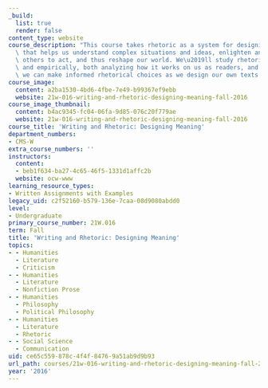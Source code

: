 ```yaml
---
_build:
  list: true
  render: false
content_type: website
course_description: "This course takes rhetoric as a system for designing meaning\
  \ that helps us understand complex situations and ideas, enlighten and persuade\
  \ others to act, and thus reshape our world. We\u2019ll study rhetoric systematically\
  \ and empirically, both analyzing how it works on us as readers, and testing how\
  \ we can make informed rhetorical choices as we design our own texts.\n"
course_image:
  content: a2ba1530-4bd6-4fbe-7e49-b99367ef9ebb
  website: 21w-016-writing-and-rhetoric-designing-meaning-fall-2016
course_image_thumbnail:
  content: b4ac9345-fc04-06fa-9d85-076c20f779ae
  website: 21w-016-writing-and-rhetoric-designing-meaning-fall-2016
course_title: 'Writing and Rhetoric: Designing Meaning'
department_numbers:
- CMS-W
extra_course_numbers: ''
instructors:
  content:
  - beb1f634-ba27-4c65-46f5-1331d1affc2b
  website: ocw-www
learning_resource_types:
- Written Assignments with Examples
legacy_uid: c2f52160-b579-136e-7caa-08d9080abdd0
level:
- Undergraduate
primary_course_number: 21W.016
term: Fall
title: 'Writing and Rhetoric: Designing Meaning'
topics:
- - Humanities
  - Literature
  - Criticism
- - Humanities
  - Literature
  - Nonfiction Prose
- - Humanities
  - Philosophy
  - Political Philosophy
- - Humanities
  - Literature
  - Rhetoric
- - Social Science
  - Communication
uid: ce65c559-878c-4f4f-8476-9a51ab9d9b93
url_path: courses/21w-016-writing-and-rhetoric-designing-meaning-fall-2016
year: '2016'
---
```

